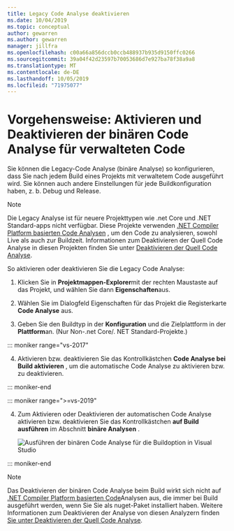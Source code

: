 ```yaml
---
title: Legacy Code Analyse deaktivieren
ms.date: 10/04/2019
ms.topic: conceptual
author: gewarren
ms.author: gewarren
manager: jillfra
ms.openlocfilehash: c00a66a856dccb0ccb488937b935d9150ffc0266
ms.sourcegitcommit: 39a04f42d23597b70053686d7e927ba78f38a9a8
ms.translationtype: MT
ms.contentlocale: de-DE
ms.lasthandoff: 10/05/2019
ms.locfileid: "71975077"
---
```

# <a name="how-to-enable-and-disable-binary-code-analysis-for-managed-code"></a>Vorgehensweise: Aktivieren und Deaktivieren der binären Code Analyse für verwalteten Code

Sie können die Legacy-Code Analyse (binäre Analyse) so konfigurieren, dass Sie nach jedem Build eines Projekts mit verwaltetem Code ausgeführt wird. Sie können auch andere Einstellungen für jede Buildkonfiguration haben, z. b. Debug und Release.

> [!NOTE]
> Die Legacy Analyse ist für neuere Projekttypen wie .net Core und .NET Standard-apps nicht verfügbar. Diese Projekte verwenden [.NET Compiler Platform basierten Code Analysen](roslyn-analyzers-overview.md) , um den Code zu analysieren, sowohl Live als auch zur Buildzeit. Informationen zum Deaktivieren der Quell Code Analyse in diesen Projekten finden Sie unter [Deaktivieren der Quell Code Analyse](disable-code-analysis.md).

So aktivieren oder deaktivieren Sie die Legacy Code Analyse:

1. Klicken Sie in **Projektmappen-Explorer**mit der rechten Maustaste auf das Projekt, und wählen Sie dann **Eigenschaften**aus.

2. Wählen Sie im Dialogfeld Eigenschaften für das Projekt die Registerkarte **Code Analyse** aus.

3. Geben Sie den Buildtyp in der **Konfiguration** und die Zielplattform in der **Plattform**an. (Nur Non-.net Core/. NET Standard-Projekte.)

::: moniker range="vs-2017"

4. Aktivieren bzw. deaktivieren Sie das Kontrollkästchen **Code Analyse bei Build aktivieren** , um die automatische Code Analyse zu aktivieren bzw. zu deaktivieren.

::: moniker-end

::: moniker range=">=vs-2019"

4. Zum Aktivieren oder Deaktivieren der automatischen Code Analyse aktivieren bzw. deaktivieren Sie das Kontrollkästchen **auf Build ausführen** im Abschnitt **binäre Analysen** .

   ![Ausführen der binären Code Analyse für die Buildoption in Visual Studio](media/run-on-build-binary-analyzers.png)

::: moniker-end

> [!NOTE]
> Das Deaktivieren der binären Code Analyse beim Build wirkt sich nicht auf [.NET Compiler Platform basierten Code](roslyn-analyzers-overview.md)Analysen aus, die immer bei Build ausgeführt werden, wenn Sie Sie als nuget-Paket installiert haben. Weitere Informationen zum Deaktivieren der Analyse von diesen Analyzern finden [Sie unter Deaktivieren der Quell Code Analyse](disable-code-analysis.md).